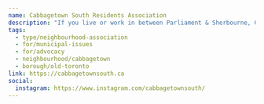 ```yaml
---
name: Cabbagetown South Residents Association
description: "If you live or work in between Parliament & Sherbourne, Carlton & Shuter Streets, we are your neighbourhood residents' association. What we do: Promote measures which enhance the beauty, safety, environment and economic viability of the neighbourhood. Promote the general quality of residential and economic life in and around the neighbourhood. Promote a sense of community in the neighbourhood that respects the diversity of people in the Cabbagetown South area."
tags:
  - type/neighbourhood-association
  - for/municipal-issues
  - for/advocacy
  - neighbourhood/cabbagetown
  - borough/old-toronto
link: https://cabbagetownsouth.ca
social:
  instagram: https://www.instagram.com/cabbagetownsouth/
---
```

